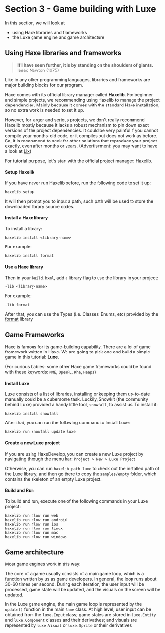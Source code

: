# Section 3 - Game building with Luxe

In this section, we will look at
- using Haxe libraries and frameworks
- the Luxe game engine and game architecture

## Using Haxe libraries and frameworks

> **If I have seen further, it is by standing on the shoulders of giants.**  
> Isaac Newton (1675)

Like in any other programming languages, libraries and frameworks are major building blocks for our program.

Haxe comes with its official library manager called **Haxelib**. For beginner and simple projects, we recommending using Haxelib to manage the project dependencies. Mainly because it comes with the standard Haxe installation, so no extra work is needed to set it up.

However, for larger and serious projects, we don't really recommend Haxelib mostly because it lacks a robust mechanism to pin down exact versions of the project dependencies. It could be very painful if you cannot compile your months-old code, or it compiles but does not work as before. So, it is recommend to seek for other solutions that reproduce your project exactly, even after months or years. (Advertisement: you may want to have a look at [Lix](https://github.com/lix-pm/lix.client))

For tutorial purpose, let's start with the official project manager: Haxelib.

#### Setup Haxelib

If you have never run Haxelib before, run the following code to set it up:

```
haxelib setup
```

It will then prompt you to input a path, such path will be used to store the downloaded library source codes.

#### Install a Haxe library

To install a library:

```
haxelib install <library-name>
```

For example:

```
haxelib install format
```

#### Use a Haxe library

Then in your `build.hxml`, add a library flag to use the library in your project:

```
-lib <library-name>
```

For example:

```
-lib format
```

After that, you can use the Types (i.e. Classes, Enums, etc) provided by the [format](https://github.com/HaxeFoundation/format) library

## Game Frameworks

Haxe is famous for its game-building capability. There are a lot of game framework written in Haxe. We are going to pick one and build a simple game in this tutorial: **Luxe**.

(For curious babies: some other Haxe game frameworks could be found with these keywords: `NME`, `OpenFL`, `Kha`, `Heaps`)

#### Install Luxe

Luxe consists of a list of libraries, installing or keeping them up-to-date manually could be a cubersome task. Luckily, Snowkit (the community behind Luxe) provided a handy little tool, `snowfall`, to assist us. To install it:

```
haxelib install snowfall
```

After that, you can run the following command to install Luxe:

```
haxelib run snowfall update luxe
```

#### Create a new Luxe project

If you are using HaxeDevelop, you can create a new Luxe project by navigating through the menu bar: `Project > New > Luxe Project`

Otherwise, you can run `haxelib path luxe` to check out the installed path of the Luxe library, and then go there to copy the `samples/empty` folder, which contains the skeleton of an empty Luxe project.

#### Build and Run

To build and run, execute one of the following commands in your Luxe project:

```
haxelib run flow run web
haxelib run flow run android
haxelib run flow run ios
haxelib run flow run linux
haxelib run flow run mac
haxelib run flow run windows
```

## Game architecture

Most game engines work in this way:

The core of a game usually consists of a main game loop, which is a function written by us as game developers. In general, the loop runs about 30-60 times per second. During each iteration, the user input will be processed, game state will be updated, and the visuals on the screen will be updated. 

In the Luxe game engine, the main game loop is represented by the `update()` function in the main `Game` class. At high level, user input can be obtained from the `luxe.Input` class; game states are stored in `luxe.Entity` and `luxe.Component` classes and their derivatives; and visuals are represented by `luxe.Visual` or `luxe.Sprite` or their derivatives.

